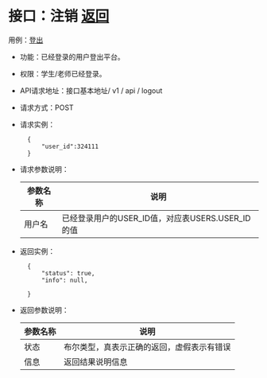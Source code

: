 # 接口：注销 [返回](https://github.com/lk357293221/is_analysis/blob/master/test6/README.md)

用例：[登出](https://github.com/lk357293221/is_analysis/blob/master/test6/%E7%94%A8%E4%BE%8B/%E7%99%BB%E5%87%BA.md)

- 功能：已经登录的用户登出平台。

- 权限：学生/老师已经登录。

- API请求地址：接口基本地址/ v1 / api / logout

- 请求方式：POST

- 请求实例：

  ```
    {
        "user_id":324111
    }
  ```

- 请求参数说明：

  | 参数名称 | 说明                                             |
  | -------- | ------------------------------------------------ |
  | 用户名   | 已经登录用户的USER_ID值，对应表USERS.USER_ID的值 |

- 返回实例：

  ```
    {         
        "status": true,
        "info": null,    

    }
  ```

- 返回参数说明：

  | 参数名称 | 说明                                       |
  | -------- | ------------------------------------------ |
  | 状态     | 布尔类型，真表示正确的返回，虚假表示有错误 |
  | 信息     | 返回结果说明信息                           |